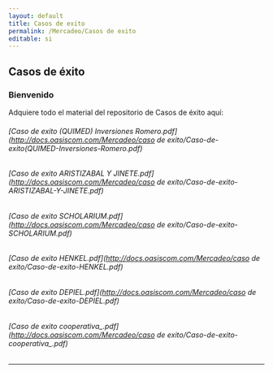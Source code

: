 ```yaml
---
layout: default
title: Casos de exito
permalink: /Mercadeo/Casos de exito
editable: si
---
```


## Casos de éxito
### Bienvenido

Adquiere todo el material del repositorio de Casos de éxito aquí:

###### [Caso de exito (QUIMED) Inversiones Romero.pdf](http://docs.oasiscom.com/Mercadeo/caso de exito/Caso-de-exito(QUIMED-Inversiones-Romero.pdf)
###### [Caso de exito ARISTIZABAL Y JINETE.pdf](http://docs.oasiscom.com/Mercadeo/caso de exito/Caso-de-exito-ARISTIZABAL-Y-JINETE.pdf)
###### [Caso de exito SCHOLARIUM.pdf](http://docs.oasiscom.com/Mercadeo/caso de exito/Caso-de-exito-SCHOLARIUM.pdf)
###### [Caso de exito HENKEL.pdf](http://docs.oasiscom.com/Mercadeo/caso de exito/Caso-de-exito-HENKEL.pdf)
###### [Caso de exito DEPIEL.pdf](http://docs.oasiscom.com/Mercadeo/caso de exito/Caso-de-exito-DEPIEL.pdf)
###### [Caso de exito cooperativa_.pdf](http://docs.oasiscom.com/Mercadeo/caso de exito/Caso-de-exito-cooperativa_.pdf)




---------------------------------------------------------------



